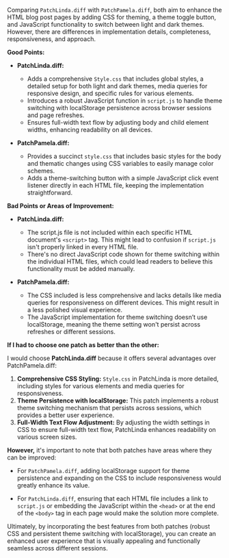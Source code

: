 Comparing `PatchLinda.diff` with `PatchPamela.diff`, both aim to enhance the HTML blog post pages by adding CSS for theming, a theme toggle button, and JavaScript functionality to switch between light and dark themes. However, there are differences in implementation details, completeness, responsiveness, and approach.

**Good Points:**

* **PatchLinda.diff:**
  * Adds a comprehensive `Style.css` that includes global styles, a detailed setup for both light and dark themes, media queries for responsive design, and specific rules for various elements.
  * Introduces a robust JavaScript function in `script.js` to handle theme switching with localStorage persistence across browser sessions and page refreshes.
  * Ensures full-width text flow by adjusting body and child element widths, enhancing readability on all devices.

* **PatchPamela.diff:**
  * Provides a succinct `style.css` that includes basic styles for the body and thematic changes using CSS variables to easily manage color schemes.
  * Adds a theme-switching button with a simple JavaScript click event listener directly in each HTML file, keeping the implementation straightforward.

**Bad Points or Areas of Improvement:**

* **PatchLinda.diff:**
  * The script.js file is not included within each specific HTML document's `<script>` tag. This might lead to confusion if `script.js` isn't properly linked in every HTML file.
  * There's no direct JavaScript code shown for theme switching within the individual HTML files, which could lead readers to believe this functionality must be added manually.

* **PatchPamela.diff:**
  * The CSS included is less comprehensive and lacks details like media queries for responsiveness on different devices. This might result in a less polished visual experience.
  * The JavaScript implementation for theme switching doesn’t use localStorage, meaning the theme setting won't persist across refreshes or different sessions.

**If I had to choose one patch as better than the other:**

I would choose **PatchLinda.diff** because it offers several advantages over PatchPamela.diff:

1. **Comprehensive CSS Styling:** `Style.css` in PatchLinda is more detailed, including styles for various elements and media queries for responsiveness.
2. **Theme Persistence with localStorage:** This patch implements a robust theme switching mechanism that persists across sessions, which provides a better user experience.
3. **Full-Width Text Flow Adjustment:** By adjusting the width settings in CSS to ensure full-width text flow, PatchLinda enhances readability on various screen sizes.

**However,** it's important to note that both patches have areas where they can be improved:

* For `PatchPamela.diff`, adding localStorage support for theme persistence and expanding on the CSS to include responsiveness would greatly enhance its value.
  
* For `PatchLinda.diff`, ensuring that each HTML file includes a link to `script.js` or embedding the JavaScript within the `<head>` or at the end of the `<body>` tag in each page would make the solution more complete.

Ultimately, by incorporating the best features from both patches (robust CSS and persistent theme switching with localStorage), you can create an enhanced user experience that is visually appealing and functionally seamless across different sessions.